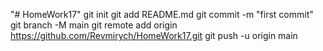 "# HomeWork17"
git init
git add README.md
git commit -m "first commit"
git branch -M main
git remote add origin https://github.com/Revmirych/HomeWork17.git
git push -u origin main
